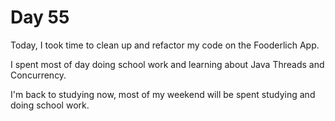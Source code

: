 # Day 55

Today, I took time to clean up and refactor my code on the Fooderlich App.

I spent most of day doing school work and learning about Java Threads and Concurrency.

I'm back to studying now, most of my weekend will be spent studying and doing school work.
